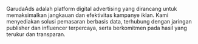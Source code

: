 GarudaAds adalah platform digital advertising yang dirancang untuk memaksimalkan jangkauan dan efektivitas kampanye iklan. Kami menyediakan solusi pemasaran berbasis data, terhubung dengan jaringan publisher dan influencer terpercaya, serta berkomitmen pada hasil yang terukur dan transparan.
